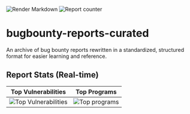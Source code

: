![Render Markdown](https://github.com/redtrib3/bugbounty-reports-curated/actions/workflows/render-md_action.yml/badge.svg)
![Report counter](https://img.shields.io/endpoint?url=https%3A%2F%2Fgithub-reports-badge.report-counter.workers.dev%2F%3Frepo%3Dbugbounty-reports-curated%26owner%3Dredtrib3%26branch%3Dmain%26dir%3Dreports&logo=hackaday)


# bugbounty-reports-curated
An archive of bug bounty reports rewritten in a standardized, structured format for easier learning and reference.


## Report Stats (Real-time)

| Top Vulnerabilities | Top Programs |
|---------------------|--------------|
| ![Top Vulnerabilities](https://github-reports-badge.report-counter.workers.dev/top-vuln-stats?cb=20250822191011) | ![Top programs](https://github-reports-badge.report-counter.workers.dev/top-prog-stats?cb=20250822191011)  |
